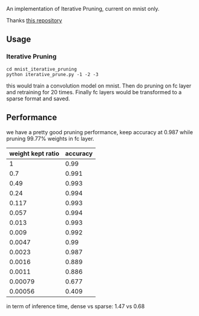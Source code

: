 An implementation of Iterative Pruning, current on mnist only.

Thanks [this repository](https://github.com/garion9013/impl-pruning-TF)

## Usage
### Iterative Pruning
```
cd mnist_iterative_pruning
python iterative_prune.py -1 -2 -3
```
this would train a convolution model on mnist. Then do pruning on fc layer and retraining for 20 times. Finally fc layers would be transformed to a sparse format and saved.

## Performance

we have a pretty good pruning performance, keep accuracy at 0.987 while pruning 99.77% weights in fc layer.

|weight kept ratio|accuracy|
|-----------------|--------|
|1                |0.99    |
|0.7              |0.991   |
|0.49             |0.993   |
|0.24             |0.994   |
|0.117            |0.993   |
|0.057            |0.994   |
|0.013            |0.993   |
|0.009            |0.992   |
|0.0047           |0.99    |
|0.0023           |0.987   |
|0.0016           |0.889   |
|0.0011           |0.886   |
|0.00079          |0.677   |
|0.00056          |0.409   |

in term of inference time, dense vs sparse: 1.47 vs 0.68